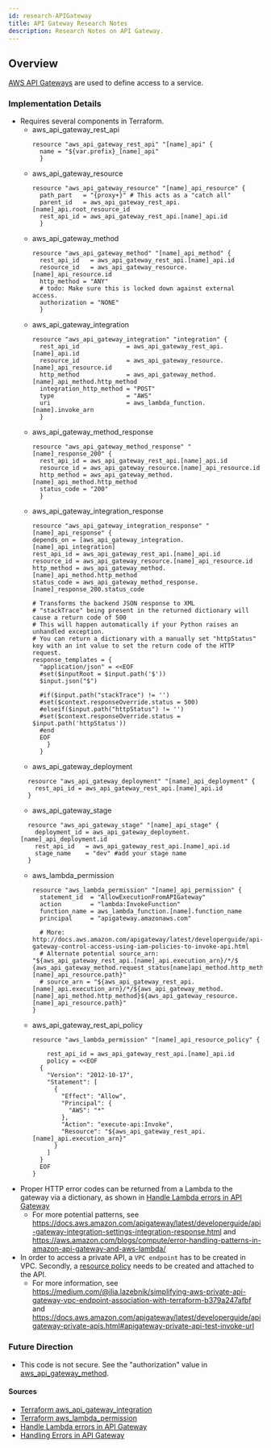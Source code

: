 ```yaml
---
id: research-APIGateway
title: API Gateway Research Notes
description: Research Notes on API Gateway.
---
```


## Overview

[AWS API Gateways](https://aws.amazon.com/api-gateway/) are used to define access to a service.

### Implementation Details
- Requires several components in Terraform.
  - aws_api_gateway_rest_api
    ```
    resource "aws_api_gateway_rest_api" "[name]_api" {
      name = "${var.prefix}_[name]_api"
      }
    ```
  - aws_api_gateway_resource
    ```
    resource "aws_api_gateway_resource" "[name]_api_resource" {
      path_part   = "{proxy+}" # This acts as a "catch all"
      parent_id   = aws_api_gateway_rest_api.[name]_api.root_resource_id
      rest_api_id = aws_api_gateway_rest_api.[name]_api.id
      }
    ```
  - aws_api_gateway_method
    ```
    resource "aws_api_gateway_method" "[name]_api_method" {
      rest_api_id   = aws_api_gateway_rest_api.[name]_api.id
      resource_id   = aws_api_gateway_resource.[name]_api_resource.id
      http_method = "ANY"
      # todo: Make sure this is locked down against external access.
      authorization = "NONE"
      }
    ```
  - aws_api_gateway_integration
    ```
    resource "aws_api_gateway_integration" "integration" {
      rest_api_id             = aws_api_gateway_rest_api.[name]_api.id
      resource_id             = aws_api_gateway_resource.[name]_api_resource.id
      http_method             = aws_api_gateway_method.[name]_api_method.http_method
      integration_http_method = "POST"
      type                    = "AWS"
      uri                     = aws_lambda_function.[name].invoke_arn
      }
    ```
  - aws_api_gateway_method_response
    ```
    resource "aws_api_gateway_method_response" "[name]_response_200" {
      rest_api_id = aws_api_gateway_rest_api.[name]_api.id
      resource_id = aws_api_gateway_resource.[name]_api_resource.id
      http_method = aws_api_gateway_method.[name]_api_method.http_method
      status_code = "200"
      }
    ```
  - aws_api_gateway_integration_response
    ```
    resource "aws_api_gateway_integration_response" "[name]_api_response" {
    depends_on = [aws_api_gateway_integration.[name]_api_integration]
    rest_api_id = aws_api_gateway_rest_api.[name]_api.id
    resource_id = aws_api_gateway_resource.[name]_api_resource.id
    http_method = aws_api_gateway_method.[name]_api_method.http_method
    status_code = aws_api_gateway_method_response.[name]_response_200.status_code
  
    # Transforms the backend JSON response to XML
    # "stackTrace" being present in the returned dictionary will cause a return code of 500
    # This will happen automatically if your Python raises an unhandled exception.
    # You can return a dictionary with a manually set "httpStatus" key with an int value to set the return code of the HTTP request.
    response_templates = {
      "application/json" = <<EOF
      #set($inputRoot = $input.path('$'))
      $input.json("$")
      
      #if($input.path("stackTrace") != '')
      #set($context.responseOverride.status = 500)
      #elseif($input.path("httpStatus") != '')
      #set($context.responseOverride.status = $input.path('httpStatus'))
      #end
      EOF
        }
      }
    ```
  - aws_api_gateway_deployment
  ```
    resource "aws_api_gateway_deployment" "[name]_api_deployment" {
      rest_api_id = aws_api_gateway_rest_api.[name]_api.id
    }
    ```
  - aws_api_gateway_stage
  ```
    resource "aws_api_gateway_stage" "[name]_api_stage" {
      deployment_id = aws_api_gateway_deployment.[name]_api_deployment.id
      rest_api_id   = aws_api_gateway_rest_api.[name]_api.id
      stage_name    = "dev" #add your stage name
    }
    ```
  - aws_lambda_permission
    ```
    resource "aws_lambda_permission" "[name]_api_permission" {
      statement_id  = "AllowExecutionFromAPIGateway"
      action        = "lambda:InvokeFunction"
      function_name = aws_lambda_function.[name].function_name
      principal     = "apigateway.amazonaws.com"
    
      # More: http://docs.aws.amazon.com/apigateway/latest/developerguide/api-gateway-control-access-using-iam-policies-to-invoke-api.html
      # Alternate potential source_arn: "${aws_api_gateway_rest_api.[name]_api.execution_arn}/*/$ {aws_api_gateway_method.request_status[name]api_method.http_method}${aws_api_gateway_resource.[name]_api_resource.path}"
      # source_arn = "${aws_api_gateway_rest_api.[name]_api.execution_arn}/*/${aws_api_gateway_method.[name]_api_method.http_method}${aws_api_gateway_resource.[name]_api_resource.path}"
    }
    ```  
  - aws_api_gateway_rest_api_policy
    ```
    resource "aws_lambda_permission" "[name]_api_resource_policy" {

        rest_api_id = aws_api_gateway_rest_api.[name]_api.id
        policy = <<EOF
      {
        "Version": "2012-10-17",
        "Statement": [
          {
            "Effect": "Allow",
            "Principal": {
              "AWS": "*"
            },
            "Action": "execute-api:Invoke",
            "Resource": "${aws_api_gateway_rest_api.[name]_api.execution_arn}"
          }
        ]
      }
      EOF
    }
    ``` 
- Proper HTTP error codes can be returned from a Lambda to the gateway via a dictionary, as shown in [Handle Lambda errors in API Gateway](https://docs.aws.amazon.com/apigateway/latest/developerguide/handle-errors-in-lambda-integration.html)
  - For more potential patterns, see https://docs.aws.amazon.com/apigateway/latest/developerguide/api-gateway-integration-settings-integration-response.html and https://aws.amazon.com/blogs/compute/error-handling-patterns-in-amazon-api-gateway-and-aws-lambda/
- In order to access a private API, a `VPC endpoint` has to be created in VPC. Secondly, a [resource policy](https://docs.aws.amazon.com/apigateway/latest/developerguide/apigateway-resource-policies-create-attach.html) needs to be created and attached to the API.
   - For more information, see
 https://medium.com/@ilia.lazebnik/simplifying-aws-private-api-gateway-vpc-endpoint-association-with-terraform-b379a247afbf and 
 https://docs.aws.amazon.com/apigateway/latest/developerguide/apigateway-private-apis.html#apigateway-private-api-test-invoke-url

### Future Direction
- This code is not secure. See the "authorization" value in [aws_api_gateway_method](https://registry.terraform.io/providers/hashicorp/aws/latest/docs/resources/api_gateway_method).

#### Sources
- [Terraform aws_api_gateway_integration](https://registry.terraform.io/providers/hashicorp/aws/latest/docs/resources/api_gateway_integration)
- [Terraform aws_lambda_permission](https://registry.terraform.io/providers/hashicorp/aws/latest/docs/resources/lambda_permission)
- [Handle Lambda errors in API Gateway](https://docs.aws.amazon.com/apigateway/latest/developerguide/handle-errors-in-lambda-integration.html)
- [Handling Errors in API Gateway](https://docs.aws.amazon.com/apigateway/api-reference/handling-errors/)